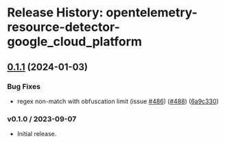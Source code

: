# Release History: opentelemetry-resource-detector-google_cloud_platform

## [0.1.1](https://github.com/solarwinds/opentelemetry-ruby-contrib/compare/opentelemetry-resource-detector-google_cloud_platform-v0.1.0...opentelemetry-resource-detector-google_cloud_platform/v0.1.1) (2024-01-03)


### Bug Fixes

* regex non-match with obfuscation limit (issue [#486](https://github.com/solarwinds/opentelemetry-ruby-contrib/issues/486)) ([#488](https://github.com/solarwinds/opentelemetry-ruby-contrib/issues/488)) ([6a9c330](https://github.com/solarwinds/opentelemetry-ruby-contrib/commit/6a9c33088c6c9f39b2bc30247a3ed825553c07d4))

### v0.1.0 / 2023-09-07

* Initial release.
